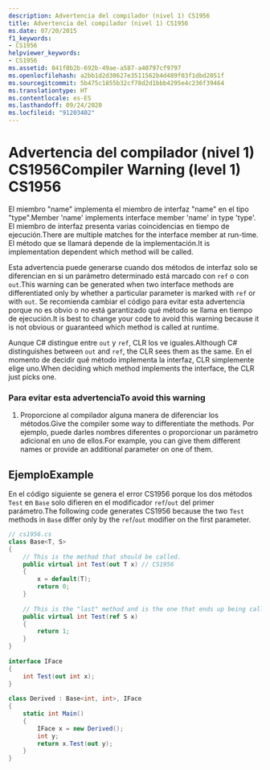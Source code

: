 ```yaml
---
description: Advertencia del compilador (nivel 1) CS1956
title: Advertencia del compilador (nivel 1) CS1956
ms.date: 07/20/2015
f1_keywords:
- CS1956
helpviewer_keywords:
- CS1956
ms.assetid: 841f8b2b-692b-49ae-a587-a40797cf9797
ms.openlocfilehash: a2bb1d2d30627e3511562b4d489f03f1dbd2051f
ms.sourcegitcommit: 5b475c1855b32cf78d2d1bbb4295e4c236f39464
ms.translationtype: HT
ms.contentlocale: es-ES
ms.lasthandoff: 09/24/2020
ms.locfileid: "91203402"
---
```

# <a name="compiler-warning-level-1-cs1956"></a><span data-ttu-id="aebc0-103">Advertencia del compilador (nivel 1) CS1956</span><span class="sxs-lookup"><span data-stu-id="aebc0-103">Compiler Warning (level 1) CS1956</span></span>

<span data-ttu-id="aebc0-104">El miembro "name" implementa el miembro de interfaz "name" en el tipo "type".</span><span class="sxs-lookup"><span data-stu-id="aebc0-104">Member 'name' implements interface member 'name' in type 'type'.</span></span> <span data-ttu-id="aebc0-105">El miembro de interfaz presenta varias coincidencias en tiempo de ejecución.</span><span class="sxs-lookup"><span data-stu-id="aebc0-105">There are multiple matches for the interface member at run-time.</span></span> <span data-ttu-id="aebc0-106">El método que se llamará depende de la implementación.</span><span class="sxs-lookup"><span data-stu-id="aebc0-106">It is implementation dependent which method will be called.</span></span>  
  
 <span data-ttu-id="aebc0-107">Esta advertencia puede generarse cuando dos métodos de interfaz solo se diferencian en si un parámetro determinado está marcado con `ref` o con `out`.</span><span class="sxs-lookup"><span data-stu-id="aebc0-107">This warning can be generated when two interface methods are differentiated only by whether a particular parameter is marked with `ref` or with `out`.</span></span> <span data-ttu-id="aebc0-108">Se recomienda cambiar el código para evitar esta advertencia porque no es obvio o no está garantizado qué método se llama en tiempo de ejecución.</span><span class="sxs-lookup"><span data-stu-id="aebc0-108">It is best to change your code to avoid this warning because it is not obvious or guaranteed which method is called at runtime.</span></span>  
  
 <span data-ttu-id="aebc0-109">Aunque C# distingue entre `out` y `ref`, CLR los ve iguales.</span><span class="sxs-lookup"><span data-stu-id="aebc0-109">Although C# distinguishes between `out` and `ref`, the CLR sees them as the same.</span></span> <span data-ttu-id="aebc0-110">En el momento de decidir qué método implementa la interfaz, CLR simplemente elige uno.</span><span class="sxs-lookup"><span data-stu-id="aebc0-110">When deciding which method implements the interface, the CLR just picks one.</span></span>  
  
### <a name="to-avoid-this-warning"></a><span data-ttu-id="aebc0-111">Para evitar esta advertencia</span><span class="sxs-lookup"><span data-stu-id="aebc0-111">To avoid this warning</span></span>  
  
1. <span data-ttu-id="aebc0-112">Proporcione al compilador alguna manera de diferenciar los métodos.</span><span class="sxs-lookup"><span data-stu-id="aebc0-112">Give the compiler some way to differentiate the methods.</span></span> <span data-ttu-id="aebc0-113">Por ejemplo, puede darles nombres diferentes o proporcionar un parámetro adicional en uno de ellos.</span><span class="sxs-lookup"><span data-stu-id="aebc0-113">For example, you can give them different names or provide an additional parameter on one of them.</span></span>  
  
## <a name="example"></a><span data-ttu-id="aebc0-114">Ejemplo</span><span class="sxs-lookup"><span data-stu-id="aebc0-114">Example</span></span>  

 <span data-ttu-id="aebc0-115">En el código siguiente se genera el error CS1956 porque los dos métodos `Test` en `Base` solo difieren en el modificador `ref`/`out` del primer parámetro.</span><span class="sxs-lookup"><span data-stu-id="aebc0-115">The following code generates CS1956 because the two `Test` methods in `Base` differ only by the `ref`/`out` modifier on the first parameter.</span></span>  
  
```csharp  
// cs1956.cs  
class Base<T, S>  
{  
    // This is the method that should be called.  
    public virtual int Test(out T x) // CS1956  
    {  
        x = default(T);  
        return 0;  
    }  
  
    // This is the "last" method and is the one that ends up being called  
    public virtual int Test(ref S x)  
    {  
        return 1;  
    }  
}  
  
interface IFace  
{  
    int Test(out int x);  
}  
  
class Derived : Base<int, int>, IFace  
{  
    static int Main()  
    {  
        IFace x = new Derived();  
        int y;  
        return x.Test(out y);  
    }  
}  
```

